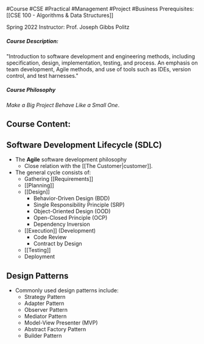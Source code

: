#Course #CSE #Practical #Management #Project #Business 
Prerequisites: [[CSE 100 - Algorithms & Data Structures]]

Spring 2022
Instructor: Prof. Joseph Gibbs Politz

##### Course Description: 
"Introduction to software development and engineering methods, including specification, design, implementation, testing, and process. An emphasis on team development, Agile methods, and use of tools such as IDEs, version control, and test harnesses."

##### Course Philosophy
*Make a Big Project Behave Like a Small One*.

## Course Content:

## Software Development Lifecycle (SDLC)
- The **Agile** software development philosophy
	- Close relation with the [[The Customer|customer]].
- The general cycle consists of:
	- Gathering [[Requirements]]
	- [[Planning]]
	- [[Design]]
		- Behavior-Driven Design (BDD)
		- Single Responsibility Principle (SRP)
		- Object-Oriented Design (OOD)
		- Open-Closed Principle (OCP)
		- Dependency Inversion
	- [[Execution]] (Development)	
		- Code Review
		- Contract by Design
	- [[Testing]]
	- Deployment

## Design Patterns
- Commonly used design patterns include:
	- Strategy Pattern
	- Adapter Pattern
	- Observer Pattern
	- Mediator Pattern
	- Model-View Presenter (MVP)
	- Abstract Factory Pattern
	- Builder Pattern

